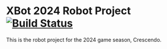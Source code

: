 # XBot 2024 Robot Project [![Build Status](https://dev.azure.com/Team488/Team%20488%20Builds/_apis/build/status%2FTeam488.XBot2024?branchName=main)](https://dev.azure.com/Team488/Team%20488%20Builds/_build/latest?definitionId=10&branchName=main)

This is the robot project for the 2024 game season, Crescendo.
